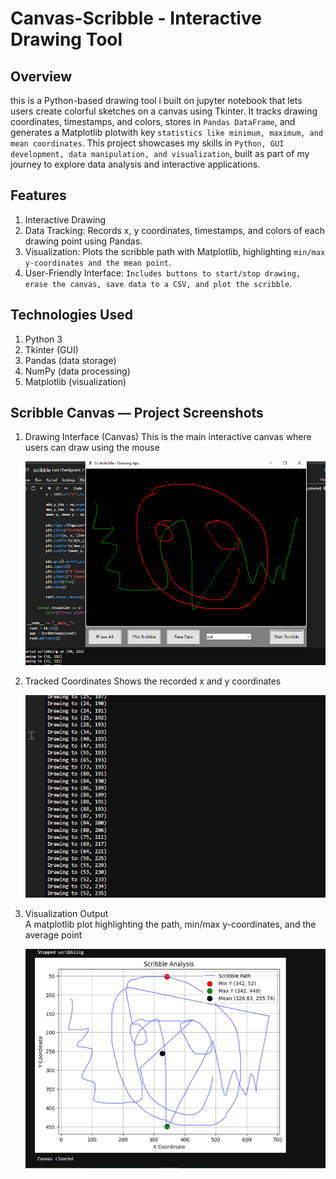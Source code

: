 # Canvas-Scribble  - Interactive Drawing Tool

## Overview
this is a Python-based drawing tool i built on jupyter notebook that lets users create colorful sketches on a canvas using Tkinter. It tracks drawing coordinates, timestamps, and colors, stores in `Pandas DataFrame`, and generates a Matplotlib plotwith key `statistics like minimum, maximum, and mean coordinates`. This project showcases my skills in `Python, GUI development, data manipulation, and visualization`, built as part of my journey to explore data analysis and interactive applications.

## Features
1. Interactive Drawing
2. Data Tracking: Records x, y coordinates, timestamps, and colors of each drawing point using Pandas.
3. Visualization: Plots the scribble path with Matplotlib, highlighting `min/max y-coordinates and the mean point`.
4. User-Friendly Interface: `Includes buttons to start/stop drawing, erase the canvas, save data to a CSV, and plot the scribble`.

## Technologies Used
1. Python 3
2. Tkinter (GUI)
3. Pandas (data storage)
4. NumPy (data processing)
5. Matplotlib (visualization)

## Scribble Canvas — Project Screenshots
1. Drawing Interface (Canvas)
   This is the main interactive canvas where users can draw using the mouse
   
   ![alt text](images/image-1.png)
   
2. Tracked Coordinates
   Shows the recorded x and y coordinates
   
   ![alt text](images/image-2.png)
   
3. Visualization Output  
   A matplotlib plot highlighting the path, min/max y-coordinates, and the average point
   
   ![alt text](images/image-3.png)